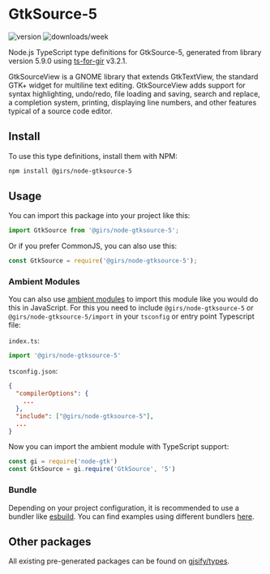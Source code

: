 
# GtkSource-5

![version](https://img.shields.io/npm/v/@girs/node-gtksource-5)
![downloads/week](https://img.shields.io/npm/dw/@girs/node-gtksource-5)


Node.js TypeScript type definitions for GtkSource-5, generated from library version 5.9.0 using [ts-for-gir](https://github.com/gjsify/ts-for-gir) v3.2.1.

GtkSourceView is a GNOME library that extends GtkTextView, the standard GTK+ widget for multiline text editing. GtkSourceView adds support for syntax highlighting, undo/redo, file loading and saving, search and replace, a completion system, printing, displaying line numbers, and other features typical of a source code editor.

## Install

To use this type definitions, install them with NPM:
```bash
npm install @girs/node-gtksource-5
```

## Usage

You can import this package into your project like this:
```ts
import GtkSource from '@girs/node-gtksource-5';
```

Or if you prefer CommonJS, you can also use this:
```ts
const GtkSource = require('@girs/node-gtksource-5');
```

### Ambient Modules

You can also use [ambient modules](https://github.com/gjsify/ts-for-gir/tree/main/packages/cli#ambient-modules) to import this module like you would do this in JavaScript.
For this you need to include `@girs/node-gtksource-5` or `@girs/node-gtksource-5/import` in your `tsconfig` or entry point Typescript file:

`index.ts`:
```ts
import '@girs/node-gtksource-5'
```

`tsconfig.json`:
```json
{
  "compilerOptions": {
    ...
  },
  "include": ["@girs/node-gtksource-5"],
  ...
}
```

Now you can import the ambient module with TypeScript support: 

```ts
const gi = require('node-gtk')
const GtkSource = gi.require('GtkSource', '5')
```


### Bundle

Depending on your project configuration, it is recommended to use a bundler like [esbuild](https://esbuild.github.io/). You can find examples using different bundlers [here](https://github.com/gjsify/ts-for-gir/tree/main/examples).

## Other packages

All existing pre-generated packages can be found on [gjsify/types](https://github.com/gjsify/types).

